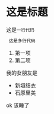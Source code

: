 # 这是标题

这是`一行代码`

```javascript
 这是多行代码
 ```
 
 1. 第一项
 2. 第二项
 
 
 我的女朋友是
 
 * 新垣结衣
 * 石原里美
 
 ok
 该睡了
